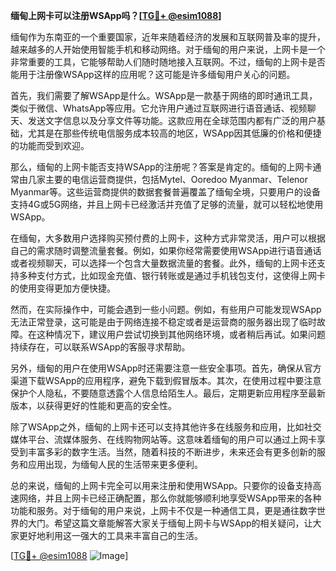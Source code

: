 **缅甸上网卡可以注册WSApp吗？[[TG💪+ @esim1088](https://t.me/s/esim1088)]**

缅甸作为东南亚的一个重要国家，近年来随着经济的发展和互联网普及率的提升，越来越多的人开始使用智能手机和移动网络。对于缅甸的用户来说，上网卡是一个非常重要的工具，它能够帮助人们随时随地接入互联网。不过，缅甸的上网卡是否能用于注册像WSApp这样的应用呢？这可能是许多缅甸用户关心的问题。

首先，我们需要了解WSApp是什么。WSApp是一款基于网络的即时通讯工具，类似于微信、WhatsApp等应用。它允许用户通过互联网进行语音通话、视频聊天、发送文字信息以及分享文件等功能。这款应用在全球范围内都有广泛的用户基础，尤其是在那些传统电信服务成本较高的地区，WSApp因其低廉的价格和便捷的功能而受到欢迎。

那么，缅甸的上网卡能否支持WSApp的注册呢？答案是肯定的。缅甸的上网卡通常由几家主要的电信运营商提供，包括Mytel、Ooredoo Myanmar、Telenor Myanmar等。这些运营商提供的数据套餐普遍覆盖了缅甸全境，只要用户的设备支持4G或5G网络，并且上网卡已经激活并充值了足够的流量，就可以轻松地使用WSApp。

在缅甸，大多数用户选择购买预付费的上网卡，这种方式非常灵活，用户可以根据自己的需求随时调整流量套餐。例如，如果你经常需要使用WSApp进行语音通话或者视频聊天，可以选择一个包含大量数据流量的套餐。此外，缅甸的上网卡还支持多种支付方式，比如现金充值、银行转账或是通过手机钱包支付，这使得上网卡的使用变得更加方便快捷。

然而，在实际操作中，可能会遇到一些小问题。例如，有些用户可能发现WSApp无法正常登录，这可能是由于网络连接不稳定或者是运营商的服务器出现了临时故障。在这种情况下，建议用户尝试切换到其他网络环境，或者稍后再试。如果问题持续存在，可以联系WSApp的客服寻求帮助。

另外，缅甸的用户在使用WSApp时还需要注意一些安全事项。首先，确保从官方渠道下载WSApp的应用程序，避免下载到假冒版本。其次，在使用过程中要注意保护个人隐私，不要随意透露个人信息给陌生人。最后，定期更新应用程序至最新版本，以获得更好的性能和更高的安全性。

除了WSApp之外，缅甸的上网卡还可以支持其他许多在线服务和应用，比如社交媒体平台、流媒体服务、在线购物网站等。这意味着缅甸的用户可以通过上网卡享受到丰富多彩的数字生活。当然，随着科技的不断进步，未来还会有更多创新的服务和应用出现，为缅甸人民的生活带来更多便利。

总的来说，缅甸的上网卡完全可以用来注册和使用WSApp。只要你的设备支持高速网络，并且上网卡已经正确配置，那么你就能够顺利地享受WSApp带来的各种功能和服务。对于缅甸的用户来说，上网卡不仅是一种通信工具，更是通往数字世界的大门。希望这篇文章能解答大家关于缅甸上网卡与WSApp的相关疑问，让大家更好地利用这一强大的工具来丰富自己的生活。

[[TG💪+ @esim1088](https://t.me/s/esim1088) ![Image](https://i.postimg.cc/4NQfJmqS/Snipaste-2025-05-13-00-14-12.png)]